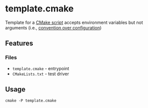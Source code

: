 # template.cmake

Template for a [CMake script](https://cmake.org/cmake/help/latest/manual/cmake.1.html#run-a-script) accepts environment variables but not arguments (i.e., [convention over configuration](https://en.wikipedia.org/wiki/Convention_over_configuration))

## Features

### Files

- `template.cmake` - entrypoint
- `CMakeLists.txt` - test driver

## Usage

`cmake -P template.cmake`
